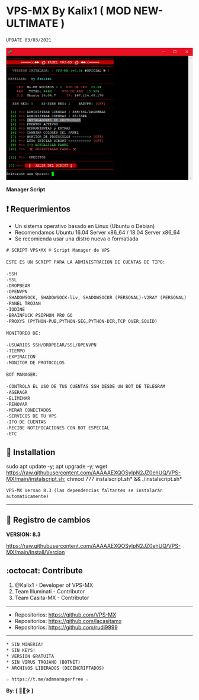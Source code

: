 ﻿# VPS-MX By Kalix1 ( MOD NEW-ULTIMATE )
```
UPDATE 03/03/2021
```

![logo](https://github.com/AAAAAEXQOSyIpN2JZ0ehUQ/VPS-MX/blob/main/Imagenes/NEW-ULTIMATE-VPS-MX-8.0.png)

**Manager Script**

## :heavy_exclamation_mark: Requerimientos

* Un sistema operativo basado en Linux (Ubuntu o Debian) 
* Recomendamos Ubuntu 16.04 Server x86_64 / 18.04 Server x86_64
* Se recomienda usar una distro nueva o formatiada

```
# SCRIPT VPS•MX ® Script Manager de VPS

ESTE ES UN SCRIPT PARA LA ADMINISTRACION DE CUENTAS DE TIPO:

-SSH
-SSL
-DROPBEAR
-OPENVPN
-SHADOWSOCK, SHADOWSOCK-liv, SHADOWSOCKR (PERSONAL)-V2RAY (PERSONAL)
-PANEL TROJAN
-IODINE
-BRAINFUCK PSIPHON PRO GO
-PROXYS (PYTHON-PUB,PYTHON-SEG,PYTHON-DIR,TCP OVER,SQUID)

MONITOREO DE:

-USUARIOS SSH/DROPBEAR/SSL/OPENVPN
-TIEMPO
-EXPIRACION
-MONITOR DE PROTOCOLOS

BOT MANAGER:

-CONTROLA EL USO DE TUS CUENTAS SSH DESDE UN BOT DE TELEGRAM
-AGERAGR
-ELIMINAR
-RENOVAR
-MIRAR CONECTADOS
-SERVICOS DE TU VPS
-IFO DE CUENTAS
-RECIBE NOTIFICACIONES CON BOT ESPECIAL
-ETC
```

## :book: Installation

sudo apt update -y; apt upgrade -y; wget https://raw.githubusercontent.com/AAAAAEXQOSyIpN2JZ0ehUQ/VPS-MX/main/instalscript.sh; chmod 777 instalscript.sh* && ./instalscript.sh*

```
VPS-MX Versao 8.3 (las dependencias faltantes se instalarán automáticamente)
```
-------------------------------------------------------------------------------

## :scroll: Registro de cambios

**VERSION: 8.3**

https://raw.githubusercontent.com/AAAAAEXQOSyIpN2JZ0ehUQ/VPS-MX/main/Install/Vercion

## :octocat: Contribute

1. @Kalix1 - Developer of VPS-MX
2. Team Illuminati - Contributor
3. Team Casita-MX - Contributor

-------------------------------------------------------------------------------
* Repositorios: https://github.com/VPS-MX
* Repositorios: https://github.com/lacasitamx
* Repositorios: https://github.com/rudi9999
-------------------------------------------------------------------------------

```
* SIN MINERIA! 
* SIN KEYS! 
* VERSION GRATUITA 
* SIN VIRUS TROJANO (BOTNET) 
* ARCHIVOS LIBERADOS (DECENCRIPTADOS)
```

```
☆ https://t.me/admmanagerfree ☆

```

**By: [  ⃘⃤꙰✰ ]**